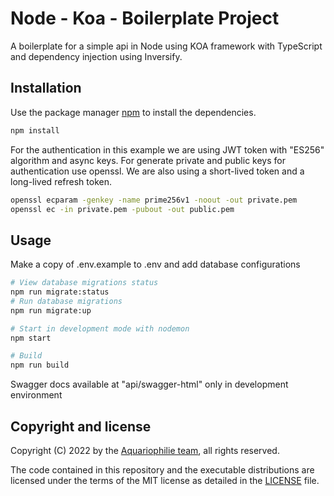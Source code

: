 # Node - Koa - Boilerplate Project

A boilerplate for a simple api in Node using KOA framework with TypeScript and dependency injection using Inversify.

## Installation

Use the package manager [npm](https://www.npmjs.com/) to install the dependencies.

```bash
npm install
```

For the authentication in this example we are using JWT token with "ES256" algorithm and async keys. For generate private and public keys for authentication use openssl. We are also using a short-lived token and a long-lived refresh token.

```bash
openssl ecparam -genkey -name prime256v1 -noout -out private.pem
openssl ec -in private.pem -pubout -out public.pem
```

## Usage

Make a copy of .env.example to .env and add database configurations

```bash
# View database migrations status
npm run migrate:status
# Run database migrations
npm run migrate:up
```

```bash
# Start in development mode with nodemon
npm start
```

```bash
# Build
npm run build
```

Swagger docs available at "api/swagger-html" only in development environment

## Copyright and license

Copyright (C) 2022 by the [Aquariophilie team](https://github.com/aquariophilie), all rights reserved.

The code contained in this repository and the executable distributions are licensed under the terms of the MIT license as detailed in the [LICENSE](LICENSE) file.

<!-- EOF -->
